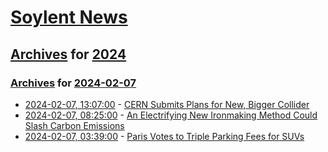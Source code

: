 # [Soylent News](../../../README.md)

## [Archives](../../index.md) for [2024](../index.md)

### [Archives](../../index.md) for [2024-02-07](index.md)

* [2024-02-07, 13:07:00](https://soylentnews.org/article.pl?sid=24/02/06/1020212&from=rss) - [CERN Submits Plans for New, Bigger Collider](https://soylentnews.org/article.pl?sid=24/02/06/1020212&from=rss)
* [2024-02-07, 08:25:00](https://soylentnews.org/article.pl?sid=24/02/06/087213&from=rss) - [An Electrifying New Ironmaking Method Could Slash Carbon Emissions](https://soylentnews.org/article.pl?sid=24/02/06/087213&from=rss)
* [2024-02-07, 03:39:00](https://soylentnews.org/article.pl?sid=24/02/06/081238&from=rss) - [Paris Votes to Triple Parking Fees for SUVs](https://soylentnews.org/article.pl?sid=24/02/06/081238&from=rss)
